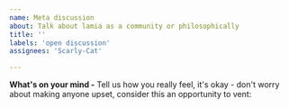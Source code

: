```yaml
---
name: Meta discussion
about: Talk about lamia as a community or philosophically
title: ''
labels: 'open discussion'
assignees: 'Scarly-Cat'

---
```


**What's on your mind -** Tell us how you really feel, it's okay - don't worry about making anyone upset, consider this an opportunity to vent:

